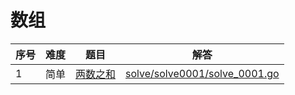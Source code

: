 # 数组

<!--- table -->

| 序号 | 难度 | 题目                                                 | 解答                                                           |
| ---- | ---- | ---------------------------------------------------- | -------------------------------------------------------------- |
| 1    | 简单 | [两数之和](https://leetcode-cn.com/problems/two-sum) | [solve/solve0001/solve_0001.go](solve/solve0001/solve_0001.go) |
